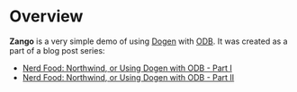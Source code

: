 # Overview

**Zango** is a very simple demo of
using [Dogen](https://github.com/DomainDrivenConsulting/dogen)
with [ODB](www.codesynthesis.com/products/odb/). It was created as a
part of a blog post series:

- [Nerd Food: Northwind, or Using Dogen with ODB - Part I](http://mcraveiro.blogspot.co.uk/2017/02/nerd-food-northwind-or-using-dogen-with.html)
- [Nerd Food: Northwind, or Using Dogen with ODB - Part II](http://mcraveiro.blogspot.co.uk/2017/02/nerd-food-northwind-or-using-dogen-with_24.html)
